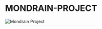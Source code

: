 # MONDRAIN-PROJECT

<img src="https://www.bradyharanblog.com/blog/mondrian-art-puzzle" alt="Mondrain Project">
